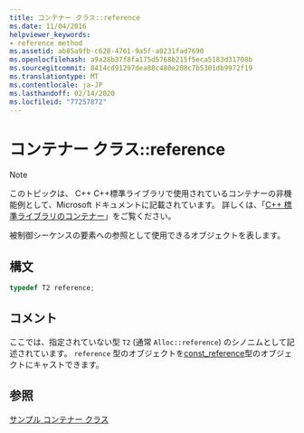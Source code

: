 ```yaml
---
title: コンテナー クラス::reference
ms.date: 11/04/2016
helpviewer_keywords:
- reference method
ms.assetid: ab85a9fb-c628-4761-9a5f-a0231fad7690
ms.openlocfilehash: a9a28b37f8fa175d5768b215f5eca5183d31708b
ms.sourcegitcommit: 8414cd91297dea88c480e208c7b5301db9972f19
ms.translationtype: MT
ms.contentlocale: ja-JP
ms.lasthandoff: 02/14/2020
ms.locfileid: "77257872"
---
```

# <a name="container-classreference"></a>コンテナー クラス::reference

> [!NOTE]
> このトピックは、 C++ C++標準ライブラリで使用されているコンテナーの非機能例として、Microsoft ドキュメントに記載されています。 詳しくは、「[C++ 標準ライブラリのコンテナー](../standard-library/stl-containers.md)」をご覧ください。

被制御シーケンスの要素への参照として使用できるオブジェクトを表します。

## <a name="syntax"></a>構文

```cpp
typedef T2 reference;
```

## <a name="remarks"></a>コメント

ここでは、指定されていない型 `T2` (通常 `Alloc::reference`) のシノニムとして記述されています。 `reference` 型のオブジェクトを[const_reference](../standard-library/container-class-const-reference.md)型のオブジェクトにキャストできます。

## <a name="see-also"></a>参照

[サンプル コンテナー クラス](../standard-library/sample-container-class.md)
